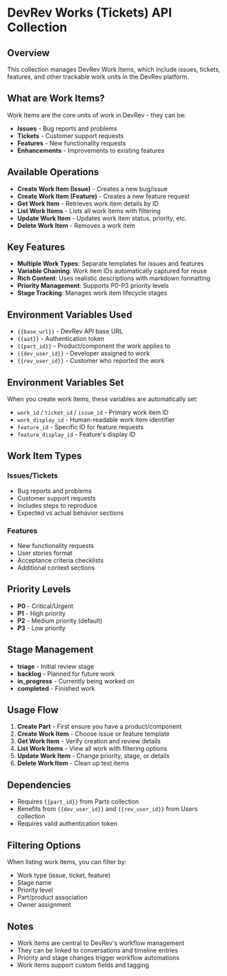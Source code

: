 # DevRev Works (Tickets) API Collection

## Overview
This collection manages DevRev Work Items, which include issues, tickets, features, and other trackable work units in the DevRev platform.

## What are Work Items?
Work Items are the core units of work in DevRev - they can be:
- **Issues** - Bug reports and problems
- **Tickets** - Customer support requests  
- **Features** - New functionality requests
- **Enhancements** - Improvements to existing features

## Available Operations
- **Create Work Item (Issue)** - Creates a new bug/issue
- **Create Work Item (Feature)** - Creates a new feature request
- **Get Work Item** - Retrieves work item details by ID
- **List Work Items** - Lists all work items with filtering
- **Update Work Item** - Updates work item status, priority, etc.
- **Delete Work Item** - Removes a work item

## Key Features
- **Multiple Work Types**: Separate templates for issues and features
- **Variable Chaining**: Work item IDs automatically captured for reuse
- **Rich Content**: Uses realistic descriptions with markdown formatting
- **Priority Management**: Supports P0-P3 priority levels
- **Stage Tracking**: Manages work item lifecycle stages

## Environment Variables Used
- `{{base_url}}` - DevRev API base URL
- `{{aat}}` - Authentication token
- `{{part_id}}` - Product/component the work applies to
- `{{dev_user_id}}` - Developer assigned to work
- `{{rev_user_id}}` - Customer who reported the work

## Environment Variables Set
When you create work items, these variables are automatically set:
- `work_id` / `ticket_id` / `issue_id` - Primary work item ID
- `work_display_id` - Human-readable work item identifier
- `feature_id` - Specific ID for feature requests
- `feature_display_id` - Feature's display ID

## Work Item Types

### Issues/Tickets
- Bug reports and problems
- Customer support requests
- Includes steps to reproduce
- Expected vs actual behavior sections

### Features
- New functionality requests
- User stories format
- Acceptance criteria checklists
- Additional context sections

## Priority Levels
- **P0** - Critical/Urgent
- **P1** - High priority
- **P2** - Medium priority (default)
- **P3** - Low priority

## Stage Management
- **triage** - Initial review stage
- **backlog** - Planned for future work
- **in_progress** - Currently being worked on
- **completed** - Finished work

## Usage Flow
1. **Create Part** - First ensure you have a product/component
2. **Create Work Item** - Choose issue or feature template
3. **Get Work Item** - Verify creation and review details
4. **List Work Items** - View all work with filtering options
5. **Update Work Item** - Change priority, stage, or details
6. **Delete Work Item** - Clean up test items

## Dependencies
- Requires `{{part_id}}` from Parts collection
- Benefits from `{{dev_user_id}}` and `{{rev_user_id}}` from Users collection
- Requires valid authentication token

## Filtering Options
When listing work items, you can filter by:
- Work type (issue, ticket, feature)
- Stage name
- Priority level
- Part/product association
- Owner assignment

## Notes
- Work items are central to DevRev's workflow management
- They can be linked to conversations and timeline entries
- Priority and stage changes trigger workflow automations
- Work items support custom fields and tagging
